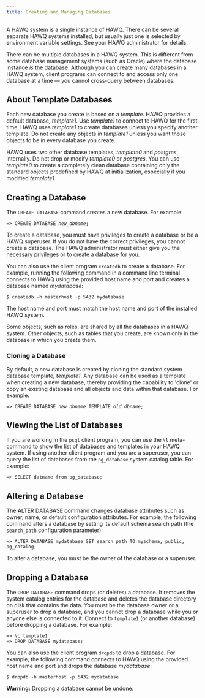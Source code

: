 ```yaml
---
title: Creating and Managing Databases
---
```


A HAWQ system is a single instance of HAWQ. There can be several separate HAWQ systems installed, but usually just one is selected by environment variable settings. See your HAWQ administrator for details.

There can be multiple databases in a HAWQ system. This is different from some database management systems \(such as Oracle\) where the database instance *is* the database. Although you can create many databases in a HAWQ system, client programs can connect to and access only one database at a time — you cannot cross-query between databases.

## About Template Databases <a id="topic3"></a>

Each new database you create is based on a *template*. HAWQ provides a default database, *template1*. Use *template1* to connect to HAWQ for the first time. HAWQ uses *template1* to create databases unless you specify another template. Do not create any objects in *template1* unless you want those objects to be in every database you create.

HAWQ uses two other database templates, *template0* and *postgres*, internally. Do not drop or modify *template0* or *postgres*. You can use *template0* to create a completely clean database containing only the standard objects predefined by HAWQ at initialization, especially if you modified *template1*.

## Creating a Database <a id="topic4"></a>

The `CREATE DATABASE` command creates a new database. For example:

<pre><code>=> CREATE DATABASE <i>new_dbname</i>;</code></pre>

To create a database, you must have privileges to create a database or be a HAWQ superuser. If you do not have the correct privileges, you cannot create a database. The HAWQ administrator must either give you the necessary privileges or to create a database for you.

You can also use the client program `createdb` to create a database. For example, running the following command in a command line terminal connects to HAWQ using the provided host name and port and creates a database named *mydatabase*:

```
$ createdb -h masterhost -p 5432 mydatabase
```

The host name and port must match the host name and port of the installed HAWQ system.

Some objects, such as roles, are shared by all the databases in a HAWQ system. Other objects, such as tables that you create, are known only in the database in which you create them.

### Cloning a Database <a id="topic5"></a>

By default, a new database is created by cloning the standard system database template, *template1*. Any database can be used as a template when creating a new database, thereby providing the capability to 'clone' or copy an existing database and all objects and data within that database. For example:

<pre><code>=> CREATE DATABASE <i>new_dbname</i> TEMPLATE <i>old_dbname</i>;</code></pre>

## Viewing the List of Databases <a id="topic6"></a>

If you are working in the `psql` client program, you can use the `\l` meta-command to show the list of databases and templates in your HAWQ system. If using another client program and you are a superuser, you can query the list of databases from the `pg_database` system catalog table. For example:

```
=> SELECT datname from pg_database;
```

## Altering a Database <a id="topic7"></a>

The ALTER DATABASE command changes database attributes such as owner, name, or default configuration attributes. For example, the following command alters a database by setting its default schema search path \(the `search_path` configuration parameter\):

```
=> ALTER DATABASE mydatabase SET search_path TO myschema, public, pg_catalog;
```

To alter a database, you must be the owner of the database or a superuser.

## Dropping a Database <a id="topic8"></a>

The `DROP DATABASE` command drops \(or deletes\) a database. It removes the system catalog entries for the database and deletes the database directory on disk that contains the data. You must be the database owner or a superuser to drop a database, and you cannot drop a database while you or anyone else is connected to it. Connect to `template1` \(or another database\) before dropping a database. For example:

```
=> \c template1
=> DROP DATABASE mydatabase;
```

You can also use the client program `dropdb` to drop a database. For example, the following command connects to HAWQ using the provided host name and port and drops the database *mydatabase*:

```
$ dropdb -h masterhost -p 5432 mydatabase
```

**Warning:** Dropping a database cannot be undone.
